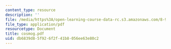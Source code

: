```yaml
---
content_type: resource
description: ''
file: /media/https%3A/open-learning-course-data-rc.s3.amazonaws.com/8-942-cosmology-fall-2001/db6839d85f926f2f41b8056ee63e80c2_cosmog.pdf
file_type: application/pdf
resourcetype: Document
title: cosmog.pdf
uid: db6839d8-5f92-6f2f-41b8-056ee63e80c2
---
```

